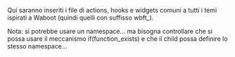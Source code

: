 Qui saranno inseriti i file di actions, hooks e widgets comuni a tutti i temi ispirati a Waboot (quindi quelli con suffisso wbft_).

Nota: si potrebbe usare un namespace... ma bisogna controllare che si possa usare il meccanismo if(function_exists) e che il child possa definire lo stesso namespace...